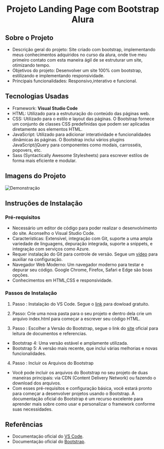 <h1 align="center">Projeto Landing Page com Bootstrap Alura</h1> 

## Sobre o Projeto
- Descrição geral do projeto: Site criado com bootstrap, implementando meus conhecimentos adquiridos no curso da alura, onde tive meu primeiro contato com esta maneira ágil de se estruturar um site, otimizando tempo.
- Objetivos do projeto: Desenvolver um site 100% com bootstrap, estilizando e implementando responsividade.
- Principais funcionalidades: Responsivo,interativo e funcional.
## Tecnologias Usadas
- Framework: **Visual Studio Code**
- HTML: Utilizado para a estruturação do conteúdo das páginas web.
- CSS: Utilizado para o estilo e layout das páginas. O Bootstrap fornece um conjunto de classes CSS predefinidas que podem ser aplicadas diretamente aos elementos HTML.
- JavaScript: Utilizado para adicionar interatividade e funcionalidades dinâmicas às páginas. O Bootstrap inclui vários plugins JavaScript/jQuery para componentes como modais, carrosséis, popovers, etc.
- Sass (Syntactically Awesome Stylesheets) para escrever estilos de forma mais eficiente e modular.

## Imagens do Projeto
![Demonstraçäo](https://github.com/LucasCordeiro-dev/ProjetoLandingPageBootstrapAlura/blob/main/Meteora.gif)

## Instruções de Instalação
### Pré-requisitos
- Necessário um editor de código para poder realizar o desenvolvimento do site. Aconselho o Visual Studio Code.
- Características: Extensível, integração com Git, suporte a uma ampla variedade de linguagens, depuração integrada, suporte a snippets, e integração com serviços como Azure.
- Requer instalação do Git para controle de versão. Segue um [vídeo](https://www.jetersonlordano.com.br/git-e-github/como-instalar-e-configurar-o-git-no-vscode) para auxiliar na configuraçäo.
- Navegador Web Moderno: Um navegador moderno para testar e depurar seu código. Google Chrome, Firefox, Safari e Edge são boas opções.
- Conhecimentos em HTML,CSS e responsividade.

### Passos de Instalação
1. Passo : Instalaçäo do VS Code. Segue o [link](https://code.visualstudio.com/download) para dowload gratuito.
   
2. Passo: Crie uma nova pasta para o seu projeto e dentro dela crie um arquivo index.html para começar a escrever seu código HTML.
   
3. Passo : Escolher a Versão do Bootstrap, segue o link do [site](https://getbootstrap.com/) oficial para leitura de documentos e referencias.
- Bootstrap 4: Uma versão estável e amplamente utilizada.
- Bootstrap 5: A versão mais recente, que inclui várias melhorias e novas funcionalidades.
  
4. Passo : Incluir os Arquivos do Bootstrap
- Você pode incluir os arquivos do Bootstrap no seu projeto de duas maneiras principais: via CDN (Content Delivery Network) ou fazendo o download dos arquivos.
- Com esses pré-requisitos e configuração básica, você estará pronto para começar a desenvolver projetos usando o Bootstrap. A documentação oficial do Bootstrap é um recurso excelente para aprender mais sobre como usar e personalizar o framework conforme suas necessidades.

## Referências
-  Documentaçäo oficial do [VS Code](https://code.visualstudio.com/learn).
-  Documentaçäo oficial do [Bootstrap](https://getbootstrap.com/).

